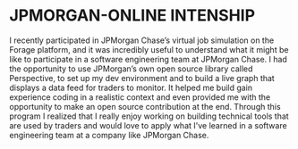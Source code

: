 # JPMORGAN-ONLINE INTENSHIP

I recently participated in JPMorgan Chase’s virtual job simulation on the Forage platform, and it was incredibly useful to understand what it might be like to participate in a software engineering team at JPMorgan Chase. 
I had the opportunity to use JPMorgan’s own open source library called Perspective, to set up my dev environment and to build a live graph that displays a data feed for traders to monitor. It helped me build gain experience coding in a realistic context and even provided me with the opportunity to make an open source contribution at the end. 
Through this program I realized that I really enjoy working on building technical tools that are used by traders and would love to apply what I've learned in a software engineering team at a company like JPMorgan Chase.
